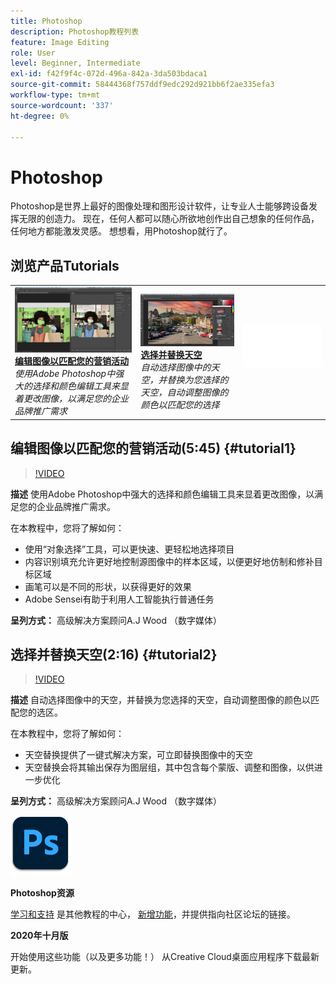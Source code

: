 ```yaml
---
title: Photoshop
description: Photoshop教程列表
feature: Image Editing
role: User
level: Beginner, Intermediate
exl-id: f42f9f4c-072d-496a-842a-3da503bdaca1
source-git-commit: 58444368f757ddf9edc292d921bb6f2ae335efa3
workflow-type: tm+mt
source-wordcount: '337'
ht-degree: 0%

---
```


# Photoshop

Photoshop是世界上最好的图像处理和图形设计软件，让专业人士能够跨设备发挥无限的创造力。 现在，任何人都可以随心所欲地创作出自己想象的任何作品，任何地方都能激发灵感。 想想看，用Photoshop就行了。

## 浏览产品Tutorials

<table style="table-layout:fixed">
<tr>
 <td>
   <a href="photoshop.md#tutorial1">
      <img alt="编辑图像以匹配您的营销活动" src="../assets/PS_ObjectSelect_ContentAware_wood.jpg" />
   </a>
    <div>
   <a href="photoshop.md#tutorial1"><strong>编辑图像以匹配您的营销活动</strong></a>
    </div>
    <em>使用Adobe Photoshop中强大的选择和颜色编辑工具来显着更改图像，以满足您的企业品牌推广需求</em>
    <br>
  </td>
  <td>
    <a href="photoshop.md#tutorial2">
        <img alt="选择并替换天空" src="../assets/PS_Sky_Replace_wood.jpg" />
    </a>
    <div>
    <a href="photoshop.md#tutorial2"><strong>选择并替换天空</strong></a>
    </div>
    <em>自动选择图像中的天空，并替换为您选择的天空，自动调整图像的颜色以匹配您的选择</em>
    <br>
  </td>
  <td>
    <img alt="间隔物" src="../assets/Whitespacer.png" />
    <div>
    <br>
  </td>
</tr>
</table>

## 编辑图像以匹配您的营销活动(5:45) {#tutorial1}

>[!VIDEO](https://video.tv.adobe.com/v/326950?hidetitle=true)

**描述**
使用Adobe Photoshop中强大的选择和颜色编辑工具来显着更改图像，以满足您的企业品牌推广需求。

在本教程中，您将了解如何：
* 使用“对象选择”工具，可以更快速、更轻松地选择项目
* 内容识别填充允许更好地控制源图像中的样本区域，以便更好地仿制和修补目标区域
* 画笔可以是不同的形状，以获得更好的效果
* Adobe Sensei有助于利用人工智能执行普通任务

**呈列方式：**
高级解决方案顾问A.J Wood （数字媒体）

## 选择并替换天空(2:16) {#tutorial2}

>[!VIDEO](https://video.tv.adobe.com/v/326953?hidetitle=true)

**描述**
自动选择图像中的天空，并替换为您选择的天空，自动调整图像的颜色以匹配您的选区。

在本教程中，您将了解如何：
* 天空替换提供了一键式解决方案，可立即替换图像中的天空
* 天空替换会将其输出保存为图层组，其中包含每个蒙版、调整和图像，以供进一步优化


**呈列方式：**
高级解决方案顾问A.J Wood （数字媒体）

![Photoshop徽标](../assets/ps_appicon_96.png)

**Photoshop资源**

[学习和支持](https://helpx.adobe.com/support/photoshop.html) 是其他教程的中心， [新增功能](https://helpx.adobe.com/photoshop/using/whats-new.html)，并提供指向社区论坛的链接。

**2020年十月版**

开始使用这些功能（以及更多功能！） 从Creative Cloud桌面应用程序下载最新更新。
